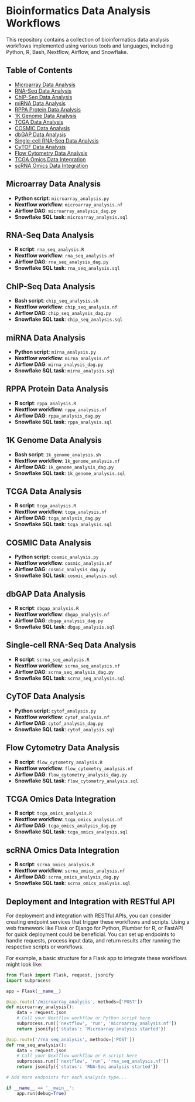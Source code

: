 # Bioinformatics Data Analysis Workflows

This repository contains a collection of bioinformatics data analysis workflows implemented using various tools and languages, including Python, R, Bash, Nextflow, Airflow, and Snowflake.

## Table of Contents

- [Microarray Data Analysis](#microarray-data-analysis)
- [RNA-Seq Data Analysis](#rna-seq-data-analysis)
- [ChIP-Seq Data Analysis](#chip-seq-data-analysis)
- [miRNA Data Analysis](#mirna-data-analysis)
- [RPPA Protein Data Analysis](#rppa-protein-data-analysis)
- [1K Genome Data Analysis](#1k-genome-data-analysis)
- [TCGA Data Analysis](#tcga-data-analysis)
- [COSMIC Data Analysis](#cosmic-data-analysis)
- [dbGAP Data Analysis](#dbgap-data-analysis)
- [Single-cell RNA-Seq Data Analysis](#single-cell-rna-seq-data-analysis)
- [CyTOF Data Analysis](#cytof-data-analysis)
- [Flow Cytometry Data Analysis](#flow-cytometry-data-analysis)
- [TCGA Omics Data Integration](#tcga-omics-data-integration)
- [scRNA Omics Data Integration](#scrna-omics-data-integration)

## Microarray Data Analysis

- **Python script**: `microarray_analysis.py`
- **Nextflow workflow**: `microarray_analysis.nf`
- **Airflow DAG**: `microarray_analysis_dag.py`
- **Snowflake SQL task**: `microarray_analysis.sql`

## RNA-Seq Data Analysis

- **R script**: `rna_seq_analysis.R`
- **Nextflow workflow**: `rna_seq_analysis.nf`
- **Airflow DAG**: `rna_seq_analysis_dag.py`
- **Snowflake SQL task**: `rna_seq_analysis.sql`

## ChIP-Seq Data Analysis

- **Bash script**: `chip_seq_analysis.sh`
- **Nextflow workflow**: `chip_seq_analysis.nf`
- **Airflow DAG**: `chip_seq_analysis_dag.py`
- **Snowflake SQL task**: `chip_seq_analysis.sql`

## miRNA Data Analysis

- **Python script**: `mirna_analysis.py`
- **Nextflow workflow**: `mirna_analysis.nf`
- **Airflow DAG**: `mirna_analysis_dag.py`
- **Snowflake SQL task**: `mirna_analysis.sql`

## RPPA Protein Data Analysis

- **R script**: `rppa_analysis.R`
- **Nextflow workflow**: `rppa_analysis.nf`
- **Airflow DAG**: `rppa_analysis_dag.py`
- **Snowflake SQL task**: `rppa_analysis.sql`

## 1K Genome Data Analysis

- **Bash script**: `1k_genome_analysis.sh`
- **Nextflow workflow**: `1k_genome_analysis.nf`
- **Airflow DAG**: `1k_genome_analysis_dag.py`
- **Snowflake SQL task**: `1k_genome_analysis.sql`

## TCGA Data Analysis

- **R script**: `tcga_analysis.R`
- **Nextflow workflow**: `tcga_analysis.nf`
- **Airflow DAG**: `tcga_analysis_dag.py`
- **Snowflake SQL task**: `tcga_analysis.sql`

## COSMIC Data Analysis

- **Python script**: `cosmic_analysis.py`
- **Nextflow workflow**: `cosmic_analysis.nf`
- **Airflow DAG**: `cosmic_analysis_dag.py`
- **Snowflake SQL task**: `cosmic_analysis.sql`

## dbGAP Data Analysis

- **R script**: `dbgap_analysis.R`
- **Nextflow workflow**: `dbgap_analysis.nf`
- **Airflow DAG**: `dbgap_analysis_dag.py`
- **Snowflake SQL task**: `dbgap_analysis.sql`

## Single-cell RNA-Seq Data Analysis

- **R script**: `scrna_seq_analysis.R`
- **Nextflow workflow**: `scrna_seq_analysis.nf`
- **Airflow DAG**: `scrna_seq_analysis_dag.py`
- **Snowflake SQL task**: `scrna_seq_analysis.sql`

## CyTOF Data Analysis

- **Python script**: `cytof_analysis.py`
- **Nextflow workflow**: `cytof_analysis.nf`
- **Airflow DAG**: `cytof_analysis_dag.py`
- **Snowflake SQL task**: `cytof_analysis.sql`

## Flow Cytometry Data Analysis

- **R script**: `flow_cytometry_analysis.R`
- **Nextflow workflow**: `flow_cytometry_analysis.nf`
- **Airflow DAG**: `flow_cytometry_analysis_dag.py`
- **Snowflake SQL task**: `flow_cytometry_analysis.sql`
  
## TCGA Omics Data Integration
- **R script**: `tcga_omics_analysis.R`
- **Nextflow workflow**: `tcga_omics_analysis.nf`
- **Airflow DAG**: `tcga_omics_analysis_dag.py`
- **Snowflake SQL task**: `tcga_omics_analysis.sql`

## scRNA Omics Data Integration

- **R script**: `scrna_omics_analysis.R`
- **Nextflow workflow**: `scrna_omics_analysis.nf`
- **Airflow DAG**: `scrna_omics_analysis_dag.py`
- **Snowflake SQL task**: `scrna_omics_analysis.sql`


## Deployment and Integration with RESTful API

For deployment and integration with RESTful APIs, you can consider creating endpoint services that trigger these workflows and scripts. Using a web framework like Flask or Django for Python, Plumber for R, or FastAPI for quick deployment could be beneficial. You can set up endpoints to handle requests, process input data, and return results after running the respective scripts or workflows.

For example, a basic structure for a Flask app to integrate these workflows might look like:

```python
from flask import Flask, request, jsonify
import subprocess

app = Flask(__name__)

@app.route('/microarray_analysis', methods=['POST'])
def microarray_analysis():
    data = request.json
    # Call your Nextflow workflow or Python script here
    subprocess.run(['nextflow', 'run', 'microarray_analysis.nf'])
    return jsonify({'status': 'Microarray analysis started'})

@app.route('/rna_seq_analysis', methods=['POST'])
def rna_seq_analysis():
    data = request.json
    # Call your Nextflow workflow or R script here
    subprocess.run(['nextflow', 'run', 'rna_seq_analysis.nf'])
    return jsonify({'status': 'RNA-Seq analysis started'})

# Add more endpoints for each analysis type...

if __name__ == '__main__':
    app.run(debug=True)
